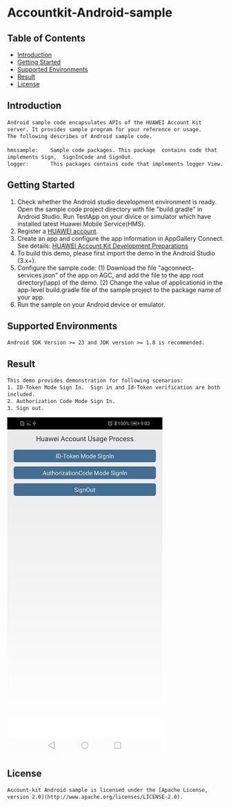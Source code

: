 # Accountkit-Android-sample


## Table of Contents

 * [Introduction](#introduction)
 * [Getting Started](#getting-started)
 * [Supported Environments](#supported-environments)
 * [Result](#result)
 * [License](#license)

 
## Introduction
    Android sample code encapsulates APIs of the HUAWEI Account Kit server. It provides sample program for your reference or usage.
    The following describes of Android sample code.
    
    hmssample:    Sample code packages. This package  contains code that implements Sign,  SignInCode and SignOut.
    logger:       This packages contains code that implements logger View.


## Getting Started

   1. Check whether the Android studio development environment is ready. Open the sample code project directory with file "build.gradle" in Android Studio. Run TestApp on your divice or simulator which have installed latest Huawei Mobile Service(HMS).
   2. Register a [HUAWEI account](https://developer.huawei.com/consumer/en/).
   3. Create an app and configure the app information in AppGallery Connect. 
        See details: [HUAWEI Account Kit Development Preparations](https://developer.huawei.com/consumer/en/doc/development/HMS-Guides/account-preparation)
   4. To build this demo, please first import the demo in the Android Studio (3.x+).
   5. Configure the sample code:
        (1) Download the file "agconnect-services.json" of the app on AGC, and add the file to the app root directory(\app) of the demo.
        (2) Change the value of applicationid in the app-level build.gradle file of the sample project to the package name of your app.
   6. Run the sample on your Android device or emulator.


## Supported Environments
    Android SDK Version >= 23 and JDK version >= 1.8 is recommended.
 
##  Result
    This demo provides demonstration for following scenarios:
    1. ID-Token Mode Sign In.  Sign in and Id-Token verification are both included.
    2. Authorization Code Mode Sign In. 
    3. Sign out.
![account sample result](images/account_sample_result.jpg)

##  License
    Account-kit Android sample is licensed under the [Apache License, version 2.0](http://www.apache.org/licenses/LICENSE-2.0).
